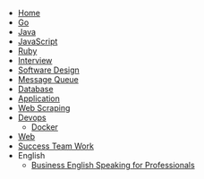 <!-- docs/_sidebar.md -->

- [Home](/)
- [Go](categories/go.md)
- [Java](categories/java.md)
- [JavaScript](categories/javascript.md)
- [Ruby](categories/ruby.md)
- [Interview](categories/interview.md)
- [Software Design](categories/software-design.md)
- [Message Queue](categories/message-queue.md)
- [Database](categories/database.md)
- [Application](categories/application.md)
- [Web Scraping](categories/web-scraping.md)
- [Devops](categories/devops.md)
  - [Docker](categories/devops/docker.md)
- [Web](categories/web.md)
- [Success Team Work](categories/team-work.md)
- English
  - [Business English Speaking for Professionals](categories/english/business-spoken-english.md)
